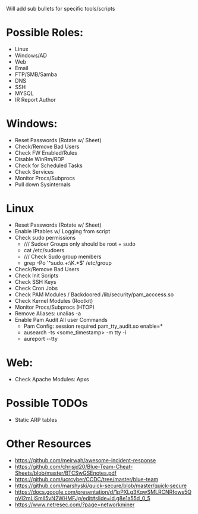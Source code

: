 Will add sub bullets for specific tools/scripts

# Possible Roles:
-	Linux
-	Windows/AD
-	Web
-	Email
-	FTP/SMB/Samba
-	DNS
-	SSH
-	MYSQL
- IR Report Author 

# Windows:
-	Reset Passwords (Rotate w/ Sheet)
-	Check/Remove Bad Users
-	Check FW Enabled/Rules
-	Disable WinRm/RDP
-	Check for Scheduled Tasks
-	Check Services
-	Monitor Procs/Subprocs
-	Pull down Sysinternals

# Linux
-	Reset Passwords (Rotate w/ Sheet)
-	Enable IPtables w/ Logging from script
-    Check sudo permissions
     -  /// Sudoer Groups only should be root + sudo
     -  cat /etc/sudoers
     -  /// Check Sudo group members
     - grep -Po '^sudo.+:\K.*$' /etc/group
-	Check/Remove Bad Users
-	Check Init Scripts
-	Check SSH Keys
-	Check Cron Jobs
-	Check PAM Modules / Backdoored /lib/security/pam_acccess.so
-	Check Kernel Modules (Rootkit)
- Monitor Procs/Subprocs (HTOP)
- Remove Aliases: unalias -a
-	Enable Pam Audit All user Commands
     - Pam Config: session    required     pam_tty_audit.so enable=*
     - ausearch -ts <some_timestamp> -m tty -i
     -   aureport --tty

# Web:
-	Check Apache Modules: Apxs

# Possible TODOs
-	Static ARP tables	

# Other Resources

- https://github.com/meirwah/awesome-incident-response
- https://github.com/chrisjd20/Blue-Team-Cheat-Sheets/blob/master/BTCSwGSEnotes.pdf
- https://github.com/ucrcyber/CCDC/tree/master/blue-team
- https://github.com/marshyski/quick-secure/blob/master/quick-secure
- https://docs.google.com/presentation/d/1pPXLg3KqwSMLRCNRfows5QnVI2mLjSmll5vN2WHMFJg/edit#slide=id.g8e1a55d_0_5
- https://www.netresec.com/?page=networkminer
